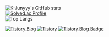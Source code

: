 ![K-Junyyy's GitHub stats](https://github-readme-stats.vercel.app/api?username=K-Junyyy&show_icons=true&theme=tokyonight)  
[![Solved.ac Profile](http://mazassumnida.wtf/api/generate_badge?boj=hyunjin0713)](https://solved.ac/hyunjin0713)  
![Top Langs](https://github-readme-stats.vercel.app/api/top-langs/?username=yoonhyunjin02&layout=compact&theme=tokyonight)

[![Tistory Blog](https://img.shields.io/badge/Tistory-Blog-orange?style=flat&logo=tistory&logoColor=white)](https://yoonhyunjin.tistory.com/)
[![Tistory](https://img.shields.io/badge/Tistory-Blog-orange?style=flat-square&logo=tistory&logoColor=white)](https://yoonhyunjin.tistory.com/)
<a href="https://yoonhyunjin.tistory.com/" target="_blank">
  <img src="https://img.shields.io/badge/Tistory-Blog-orange?style=for-the-badge&logo=tistory&logoColor=white" alt="Tistory Blog Badge">
</a>
<!--
**yoonhyunjin02/yoonhyunjin02** is a ✨ _special_ ✨ repository because its `README.md` (this file) appears on your GitHub profile.

Here are some ideas to get you started:

- 🔭 I’m currently working on ...
- 🌱 I’m currently learning ...
- 👯 I’m looking to collaborate on ...
- 🤔 I’m looking for help with ...
- 💬 Ask me about ...
- 📫 How to reach me: ...
- 😄 Pronouns: ...
- ⚡ Fun fact: ...
-->
